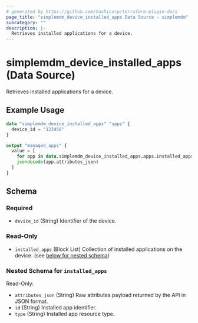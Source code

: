 ```yaml
---
# generated by https://github.com/hashicorp/terraform-plugin-docs
page_title: "simplemdm_device_installed_apps Data Source - simplemdm"
subcategory: ""
description: |-
  Retrieves installed applications for a device.
---
```


# simplemdm_device_installed_apps (Data Source)

Retrieves installed applications for a device.

## Example Usage

```terraform
data "simplemdm_device_installed_apps" "apps" {
  device_id = "123456"
}

output "managed_apps" {
  value = [
    for app in data.simplemdm_device_installed_apps.apps.installed_apps :
    jsondecode(app.attributes_json)
  ]
}
```

<!-- schema generated by tfplugindocs -->
## Schema

### Required

- `device_id` (String) Identifier of the device.

### Read-Only

- `installed_apps` (Block List) Collection of installed applications on the device. (see [below for nested schema](#nestedblock--installed_apps))

<a id="nestedblock--installed_apps"></a>
### Nested Schema for `installed_apps`

Read-Only:

- `attributes_json` (String) Raw attributes payload returned by the API in JSON format.
- `id` (String) Installed app identifier.
- `type` (String) Installed app resource type.
